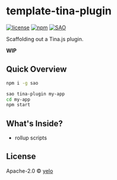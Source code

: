 # template-tina-plugin

[![license](https://img.shields.io/github/license/tinajs/template-tina-plugin.svg?style=flat-square)](./LICENSE)
[![npm](https://img.shields.io/npm/v/template-tina-plugin.svg?style=flat-square)](https://www.npmjs.com/package/template-tina-plugin)
[![SAO](https://img.shields.io/badge/⚔️%20SAO-tina--plugin-ff69b4.svg?style=flat-square)](https://sao.js.org/)

Scaffolding out a Tina.js plugin.

**WIP**

## Quick Overview
```bash
npm i -g sao

sao tina-plugin my-app
cd my-app
npm start
```

## What's Inside?

- rollup scripts

## License
Apache-2.0 &copy; [yelo](https://github.com/imyelo)
